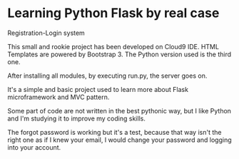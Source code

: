 # Learning Python Flask by real case

Registration-Login system

This small and rookie project has been developed on Cloud9 IDE. HTML Templates are powered by Bootstrap 3. 
The Python version used is the third one.

After installing all modules, by executing run.py, the server goes on. 

It's a simple and basic project used to learn more about Flask microframework and MVC pattern. 

Some part of code are not written in the best pythonic way, but I like Python and I'm studying it to improve my coding skills.

The forgot password is working but it's a test, because that way isn't the right one as if I knew your email, I would change your password and logging into your account.  
